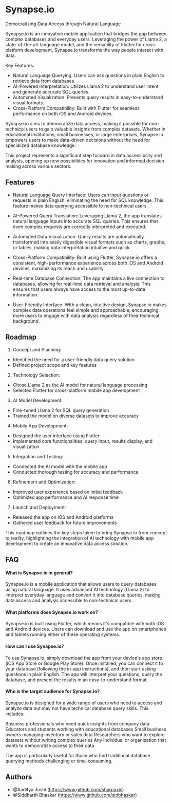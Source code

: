 
# Synapse.io

Democratizing Data Access through Natural Language

Synapse.io is an innovative mobile application that bridges the gap between complex databases and everyday users. Leveraging the power of Llama 2, a state-of-the-art language model, and the versatility of Flutter for cross-platform development, Synapse.io transforms the way people interact with data.

Key Features:
- Natural Language Querying: Users can ask questions in plain English to retrieve data from databases.
- AI-Powered Interpretation: Utilizes Llama 2 to understand user intent and generate accurate SQL queries.
- Automated Visualization: Presents query results in easy-to-understand visual formats.
- Cross-Platform Compatibility: Built with Flutter for seamless performance on both iOS and Android devices.

Synapse.io aims to democratize data access, making it possible for non-technical users to gain valuable insights from complex datasets. Whether in educational institutions, small businesses, or large enterprises, Synapse.io empowers users to make data-driven decisions without the need for specialized database knowledge.

This project represents a significant step forward in data accessibility and analysis, opening up new possibilities for innovation and informed decision-making across various sectors.



## Features

- Natural Language Query Interface:
Users can input questions or requests in plain English, eliminating the need for SQL knowledge. This feature makes data querying accessible to non-technical users.

- AI-Powered Query Translation:
Leveraging Llama 2, the app translates natural language inputs into accurate SQL queries. This ensures that even complex requests are correctly interpreted and executed.

- Automated Data Visualization:
Query results are automatically transformed into easily digestible visual formats such as charts, graphs, or tables, making data interpretation intuitive and quick.

- Cross-Platform Compatibility:
Built using Flutter, Synapse.io offers a consistent, high-performance experience across both iOS and Android devices, maximizing its reach and usability.

- Real-time Database Connection:
The app maintains a live connection to databases, allowing for real-time data retrieval and analysis. This ensures that users always have access to the most up-to-date information.

- User-Friendly Interface:
With a clean, intuitive design, Synapse.io makes complex data operations feel simple and approachable, encouraging more users to engage with data analysis regardless of their technical background.

## Roadmap

1. Concept and Planning:

- Identified the need for a user-friendly data query solution
- Defined project scope and key features


2. Technology Selection:

- Chose Llama 2 as the AI model for natural language processing
- Selected Flutter for cross-platform mobile app development


3. AI Model Development:

- Fine-tuned Llama 2 for SQL query generation
- Trained the model on diverse datasets to improve accuracy


4. Mobile App Development:

- Designed the user interface using Flutter
- Implemented core functionalities: query input, results display, and visualization


5. Integration and Testing:

- Connected the AI model with the mobile app
- Conducted thorough testing for accuracy and performance


6. Refinement and Optimization:

- Improved user experience based on initial feedback
- Optimized app performance and AI response time


7. Launch and Deployment:

- Released the app on iOS and Android platforms
- Gathered user feedback for future improvements



This roadmap outlines the key steps taken to bring Synapse.io from concept to reality, highlighting the integration of AI technology with mobile app development to create an innovative data access solution.

## FAQ

#### What is Synapse.io in general?
Synapse.io is a mobile application that allows users to query databases using natural language. It uses advanced AI technology (Llama 2) to interpret everyday language and convert it into database queries, making data access and analysis accessible to non-technical users.

#### What platforms does Synapse.io work on?
Synapse.io is built using Flutter, which means it's compatible with both iOS and Android devices. Users can download and use the app on smartphones and tablets running either of these operating systems.

#### How can I use Synapse.io?
To use Synapse.io, simply download the app from your device's app store (iOS App Store or Google Play Store). Once installed, you can connect it to your database (following the in-app instructions), and then start asking questions in plain English. The app will interpret your questions, query the database, and present the results in an easy-to-understand format.

#### Who is the target audience for Synapse.io?
Synapse.io is designed for a wide range of users who need to access and analyze data but may not have technical database query skills. This includes:

Business professionals who need quick insights from company data
Educators and students working with educational databases
Small business owners managing inventory or sales data
Researchers who want to explore datasets without writing complex queries
Any individual or organization that wants to democratize access to their data

The app is particularly useful for those who find traditional database querying methods challenging or time-consuming.

## Authors

- @Aaditya Joshi (https://www.github.com/sharpaxis)
- @Siddharth Bhaskar (https://www.github.com/sidbhaskar)

